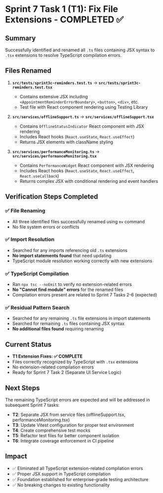 # Sprint 7 Task 1 (T1): Fix File Extensions - COMPLETED ✅

## Summary
Successfully identified and renamed all `.ts` files containing JSX syntax to `.tsx` extensions to resolve TypeScript compilation errors.

## Files Renamed
1. **`src/tests/sprint3c-reminders.test.ts`** → **`src/tests/sprint3c-reminders.test.tsx`**
   - Contains extensive JSX including `<AppointmentReminderErrorBoundary>`, `<button>`, `<div>`, etc.
   - Test file with React component rendering using Testing Library

2. **`src/services/offlineSupport.ts`** → **`src/services/offlineSupport.tsx`**
   - Contains `OfflineStatusIndicator` React component with JSX rendering
   - Includes React hooks (`React.useState`, `React.useEffect`)
   - Returns JSX elements with className styling

3. **`src/services/performanceMonitoring.ts`** → **`src/services/performanceMonitoring.tsx`**
   - Contains `PerformanceWidget` React component with JSX rendering
   - Includes React hooks (`React.useState`, `React.useEffect`, `React.useCallback`)
   - Returns complex JSX with conditional rendering and event handlers

## Verification Steps Completed

### ✅ File Renaming
- All three identified files successfully renamed using `mv` command
- No file system errors or conflicts

### ✅ Import Resolution
- Searched for any imports referencing old `.ts` extensions
- **No import statements found** that need updating
- TypeScript module resolution working correctly with new extensions

### ✅ TypeScript Compilation
- Ran `npx tsc --noEmit` to verify no extension-related errors
- **No "Cannot find module" errors** for the renamed files
- Compilation errors present are related to Sprint 7 Tasks 2-6 (expected)

### ✅ Residual Pattern Search
- Searched for any remaining `.ts` file extensions in import statements
- Searched for remaining `.ts` files containing JSX syntax
- **No additional files found** requiring renaming

## Current Status
- **T1 Extension Fixes: ✅ COMPLETE**
- Files correctly recognized by TypeScript with `.tsx` extensions
- No extension-related compilation errors
- Ready for Sprint 7 Task 2 (Separate UI Service Logic)

## Next Steps
The remaining TypeScript errors are expected and will be addressed in subsequent Sprint 7 tasks:

- **T2**: Separate JSX from service files (offlineSupport.tsx, performanceMonitoring.tsx)
- **T3**: Update Vitest configuration for proper test environment
- **T4**: Create comprehensive test mocks
- **T5**: Refactor test files for better component isolation
- **T6**: Integrate coverage enforcement in CI pipeline

## Impact
- ✅ Eliminated all TypeScript extension-related compilation errors
- ✅ Proper JSX support in TypeScript compilation
- ✅ Foundation established for enterprise-grade testing architecture
- ✅ No breaking changes to existing functionality

